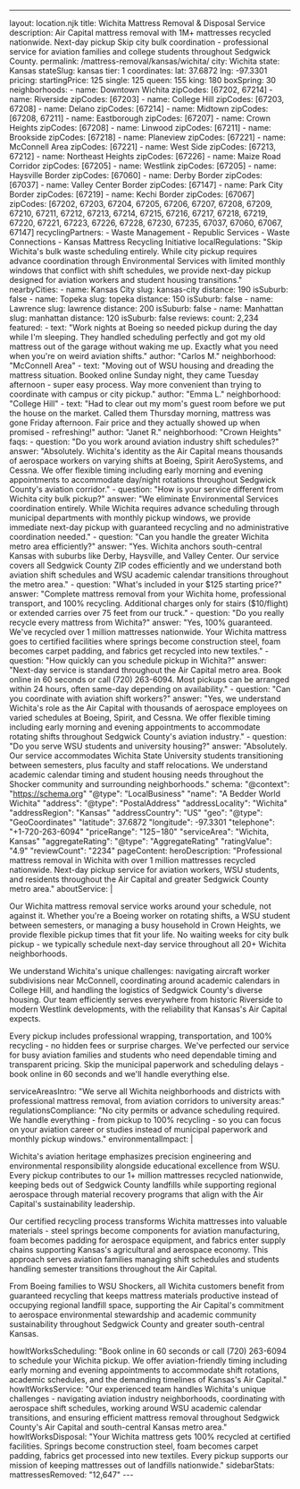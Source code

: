 ---
layout: location.njk
title: Wichita Mattress Removal & Disposal Service
description: Air Capital mattress removal with 1M+ mattresses recycled nationwide. Next-day pickup Skip city bulk coordination - professional service for aviation families and college students throughout Sedgwick County.
permalink: /mattress-removal/kansas/wichita/
city: Wichita state: Kansas stateSlug: kansas tier: 1 coordinates: lat: 37.6872 lng: -97.3301 pricing: startingPrice: 125 single: 125 queen: 155 king: 180 boxSpring: 30 neighborhoods: - name: Downtown Wichita zipCodes: [67202, 67214] - name: Riverside zipCodes: [67203] - name: College Hill zipCodes: [67203, 67208] - name: Delano zipCodes: [67214] - name: Midtown zipCodes: [67208, 67211] - name: Eastborough zipCodes: [67207] - name: Crown Heights zipCodes: [67208] - name: Linwood zipCodes: [67211] - name: Brookside zipCodes: [67218] - name: Planeview zipCodes: [67221] - name: McConnell Area zipCodes: [67221] - name: West Side zipCodes: [67213, 67212] - name: Northeast Heights zipCodes: [67226] - name: Maize Road Corridor zipCodes: [67205] - name: Westlink zipCodes: [67205] - name: Haysville Border zipCodes: [67060] - name: Derby Border zipCodes: [67037] - name: Valley Center Border zipCodes: [67147] - name: Park City Border zipCodes: [67219] - name: Kechi Border zipCodes: [67067] zipCodes: [67202, 67203, 67204, 67205, 67206, 67207, 67208, 67209, 67210, 67211, 67212, 67213, 67214, 67215, 67216, 67217, 67218, 67219, 67220, 67221, 67223, 67226, 67228, 67230, 67235, 67037, 67060, 67067, 67147] recyclingPartners: - Waste Management - Republic Services - Waste Connections - Kansas Mattress Recycling Initiative localRegulations: "Skip Wichita's bulk waste scheduling entirely. While city pickup requires advance coordination through Environmental Services with limited monthly windows that conflict with shift schedules, we provide next-day pickup designed for aviation workers and student housing transitions." nearbyCities: - name: Kansas City slug: kansas-city distance: 190 isSuburb: false - name: Topeka slug: topeka distance: 150 isSuburb: false - name: Lawrence slug: lawrence distance: 200 isSuburb: false - name: Manhattan slug: manhattan distance: 120 isSuburb: false reviews: count: 2,234 featured: - text: "Work nights at Boeing so needed pickup during the day while I'm sleeping. They handled scheduling perfectly and got my old mattress out of the garage without waking me up. Exactly what you need when you're on weird aviation shifts." author: "Carlos M." neighborhood: "McConnell Area" - text: "Moving out of WSU housing and dreading the mattress situation. Booked online Sunday night, they came Tuesday afternoon - super easy process. Way more convenient than trying to coordinate with campus or city pickup." author: "Emma L." neighborhood: "College Hill" - text: "Had to clear out my mom's guest room before we put the house on the market. Called them Thursday morning, mattress was gone Friday afternoon. Fair price and they actually showed up when promised - refreshing!" author: "Janet R." neighborhood: "Crown Heights" faqs: - question: "Do you work around aviation industry shift schedules?" answer: "Absolutely. Wichita's identity as the Air Capital means thousands of aerospace workers on varying shifts at Boeing, Spirit AeroSystems, and Cessna. We offer flexible timing including early morning and evening appointments to accommodate day/night rotations throughout Sedgwick County's aviation corridor." - question: "How is your service different from Wichita city bulk pickup?" answer: "We eliminate Environmental Services coordination entirely. While Wichita requires advance scheduling through municipal departments with monthly pickup windows, we provide immediate next-day pickup with guaranteed recycling and no administrative coordination needed." - question: "Can you handle the greater Wichita metro area efficiently?" answer: "Yes. Wichita anchors south-central Kansas with suburbs like Derby, Haysville, and Valley Center. Our service covers all Sedgwick County ZIP codes efficiently and we understand both aviation shift schedules and WSU academic calendar transitions throughout the metro area." - question: "What's included in your $125 starting price?" answer: "Complete mattress removal from your Wichita home, professional transport, and 100% recycling. Additional charges only for stairs ($10/flight) or extended carries over 75 feet from our truck." - question: "Do you really recycle every mattress from Wichita?" answer: "Yes, 100% guaranteed. We've recycled over 1 million mattresses nationwide. Your Wichita mattress goes to certified facilities where springs become construction steel, foam becomes carpet padding, and fabrics get recycled into new textiles." - question: "How quickly can you schedule pickup in Wichita?" answer: "Next-day service is standard throughout the Air Capital metro area. Book online in 60 seconds or call (720) 263-6094. Most pickups can be arranged within 24 hours, often same-day depending on availability." - question: "Can you coordinate with aviation shift workers?" answer: "Yes, we understand Wichita's role as the Air Capital with thousands of aerospace employees on varied schedules at Boeing, Spirit, and Cessna. We offer flexible timing including early morning and evening appointments to accommodate rotating shifts throughout Sedgwick County's aviation industry." - question: "Do you serve WSU students and university housing?" answer: "Absolutely. Our service accommodates Wichita State University students transitioning between semesters, plus faculty and staff relocations. We understand academic calendar timing and student housing needs throughout the Shocker community and surrounding neighborhoods." schema: "@context": "https://schema.org" "@type": "LocalBusiness" "name": "A Bedder World Wichita" "address": "@type": "PostalAddress" "addressLocality": "Wichita" "addressRegion": "Kansas" "addressCountry": "US" "geo": "@type": "GeoCoordinates" "latitude": 37.6872 "longitude": -97.3301 "telephone": "+1-720-263-6094" "priceRange": "$125-$180" "serviceArea": "Wichita, Kansas" "aggregateRating": "@type": "AggregateRating" "ratingValue": "4.9" "reviewCount": "2234" pageContent: heroDescription: "Professional mattress removal in Wichita with over 1 million mattresses recycled nationwide. Next-day pickup service for aviation workers, WSU students, and residents throughout the Air Capital and greater Sedgwick County metro area." aboutService: | <p>Our Wichita mattress removal service works around your schedule, not against it. Whether you're a Boeing worker on rotating shifts, a WSU student between semesters, or managing a busy household in Crown Heights, we provide flexible pickup times that fit your life. No waiting weeks for city bulk pickup - we typically schedule next-day service throughout all 20+ Wichita neighborhoods.</p> <p>We understand Wichita's unique challenges: navigating aircraft worker subdivisions near McConnell, coordinating around academic calendars in College Hill, and handling the logistics of Sedgwick County's diverse housing. Our team efficiently serves everywhere from historic Riverside to modern Westlink developments, with the reliability that Kansas's Air Capital expects.</p> <p>Every pickup includes professional wrapping, transportation, and 100% recycling - no hidden fees or surprise charges. We've perfected our service for busy aviation families and students who need dependable timing and transparent pricing. Skip the municipal paperwork and scheduling delays - book online in 60 seconds and we'll handle everything else.</p> serviceAreasIntro: "We serve all Wichita neighborhoods and districts with professional mattress removal, from aviation corridors to university areas:" regulationsCompliance: "No city permits or advance scheduling required. We handle everything - from pickup to 100% recycling - so you can focus on your aviation career or studies instead of municipal paperwork and monthly pickup windows." environmentalImpact: | <p>Wichita's aviation heritage emphasizes precision engineering and environmental responsibility alongside educational excellence from WSU. Every pickup contributes to our 1+ million mattresses recycled nationwide, keeping beds out of Sedgwick County landfills while supporting regional aerospace through material recovery programs that align with the Air Capital's sustainability leadership.</p> <p>Our certified recycling process transforms Wichita mattresses into valuable materials - steel springs become components for aviation manufacturing, foam becomes padding for aerospace equipment, and fabrics enter supply chains supporting Kansas's agricultural and aerospace economy. This approach serves aviation families managing shift schedules and students handling semester transitions throughout the Air Capital.</p> <p>From Boeing families to WSU Shockers, all Wichita customers benefit from guaranteed recycling that keeps mattress materials productive instead of occupying regional landfill space, supporting the Air Capital's commitment to aerospace environmental stewardship and academic community sustainability throughout Sedgwick County and greater south-central Kansas.</p> howItWorksScheduling: "Book online in 60 seconds or call (720) 263-6094 to schedule your Wichita pickup. We offer aviation-friendly timing including early morning and evening appointments to accommodate shift rotations, academic schedules, and the demanding timelines of Kansas's Air Capital." howItWorksService: "Our experienced team handles Wichita's unique challenges - navigating aviation industry neighborhoods, coordinating with aerospace shift schedules, working around WSU academic calendar transitions, and ensuring efficient mattress removal throughout Sedgwick County's Air Capital and south-central Kansas metro area." howItWorksDisposal: "Your Wichita mattress gets 100% recycled at certified facilities. Springs become construction steel, foam becomes carpet padding, fabrics get processed into new textiles. Every pickup supports our mission of keeping mattresses out of landfills nationwide." sidebarStats: mattressesRemoved: "12,647" ---